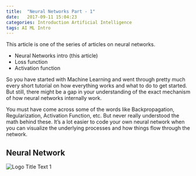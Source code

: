 ```yaml
---
title:  "Neural Networks Part - 1"
date:   2017-09-11 15:04:23
categories: Introduction Artificial Intelligence
tags: AI ML Intro
---
```



This article is one of the series of articles on neural networks.
 - Neural Networks intro (this article)
 - Loss function
 - Activation function

So you have started with Machine Learning and went through pretty much every short tutorial on how everything works and what to do to get started. But still, there might be a gap in your understanding of the exact mechanism of how neural networks internally work.

You must have come across some of the words like Backpropagation, Regularization, Activation Function, etc. But never really understood the math behind these. It’s a lot easier to code your own neural network when you can visualize the underlying processes and how things flow through the network.

## Neural Network
![Logo Title Text 1](https://cdn-images-1.medium.com/max/880/1*cemKtt3xPbXyH2dyr892sg.png)